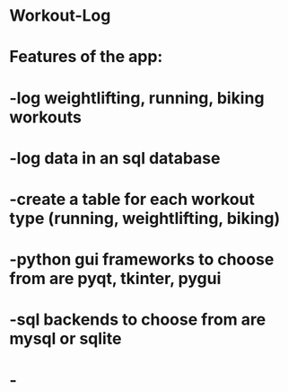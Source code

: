 # Workout-Log

# Features of the app:
# -log weightlifting, running, biking workouts
# -log data in an sql database
#    -create a table for each workout type (running, weightlifting, biking)
# -python gui frameworks to choose from are pyqt, tkinter, pygui
# -sql backends to choose from are mysql or sqlite
# -